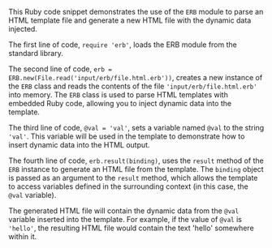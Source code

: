  This Ruby code snippet demonstrates the use of the `ERB` module to parse an HTML template file and generate a new HTML file with the dynamic data injected.

The first line of code, `require 'erb'`, loads the ERB module from the standard library.

The second line of code, `erb = ERB.new(File.read('input/erb/file.html.erb'))`, creates a new instance of the `ERB` class and reads the contents of the file `'input/erb/file.html.erb'` into memory. The `ERB` class is used to parse HTML templates with embedded Ruby code, allowing you to inject dynamic data into the template.

The third line of code, `@val = 'val'`, sets a variable named `@val` to the string `'val'`. This variable will be used in the template to demonstrate how to insert dynamic data into the HTML output.

The fourth line of code, `erb.result(binding)`, uses the `result` method of the `ERB` instance to generate an HTML file from the template. The `binding` object is passed as an argument to the `result` method, which allows the template to access variables defined in the surrounding context (in this case, the `@val` variable).

The generated HTML file will contain the dynamic data from the `@val` variable inserted into the template. For example, if the value of `@val` is `'hello'`, the resulting HTML file would contain the text 'hello' somewhere within it.
